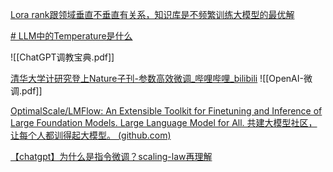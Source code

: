 [Lora rank跟领域垂直不垂直有关系，知识库是不频繁训练大模型的最优解](https://www.bilibili.com/video/BV13L411h7ZX/?-Arouter=story&buvid=Z04E510301E2317E4258B86E9DE3EE9C4D01&is_story_h5=false&mid=VWzcmGUtEsG3cu5l2eCFlg%3D%3D&p=1&plat_id=163&share_from=ugc&share_medium=iphone&share_plat=ios&share_session_id=E4DBC6D7-FCA6-4072-AD1D-83934F7952B8&share_source=WEIXIN&share_tag=s_i&timestamp=1683993851&unique_k=3bwGLFJ&up_id=503558013)

[# LLM中的Temperature是什么](https://www.bilibili.com/video/BV1zk4y1J7PR/?-Arouter=story&buvid=Z04E510301E2317E4258B86E9DE3EE9C4D01&is_story_h5=false&mid=VWzcmGUtEsG3cu5l2eCFlg%3D%3D&p=1&plat_id=163&share_from=ugc&share_medium=iphone&share_plat=ios&share_session_id=A7ED5788-FEE6-4FDF-AF28-2E86D3E32A57&share_source=WEIXIN&share_tag=s_i&timestamp=1682600039&unique_k=8ffaZSw&up_id=35891473&vd_source=51c3e05edfa923bc859a70d024c2d7c9)

![[ChatGPT调教宝典.pdf]]


[清华大学计研究登上Nature子刊-参数高效微调_哔哩哔哩_bilibili](https://www.bilibili.com/video/BV1UV4y1Q7hs/?buvid=Z04E510301E2317E4258B86E9DE3EE9C4D01&is_story_h5=false&mid=VWzcmGUtEsG3cu5l2eCFlg%3D%3D&p=1&plat_id=116&share_from=ugc&share_medium=iphone&share_plat=ios&share_session_id=68F356DE-1E32-4BD8-99A3-FFA2E3A55E55&share_source=WEIXIN&share_tag=s_i&timestamp=1680316442&unique_k=nOaDt0O&up_id=503558013&vd_source=51c3e05edfa923bc859a70d024c2d7c9)
![[OpenAI-微调.pdf]]

[OptimalScale/LMFlow: An Extensible Toolkit for Finetuning and Inference of Large Foundation Models. Large Language Model for All. 共建大模型社区，让每个人都训得起大模型。 (github.com)](https://github.com/OptimalScale/LMFlow)


[【chatgpt】为什么是指令微调？scaling-law再理解](https://www.bilibili.com/video/BV1Y24y1w72n/?-Arouter=story&buvid=Z04E510301E2317E4258B86E9DE3EE9C4D01&is_story_h5=false&mid=VWzcmGUtEsG3cu5l2eCFlg%3D%3D&p=1&plat_id=163&share_from=ugc&share_medium=iphone&share_plat=ios&share_session_id=5E2076B1-43E1-48CC-AD49-082D023B5770&share_source=WEIXIN&share_tag=s_i&timestamp=1681564756&unique_k=BjmThFm&up_id=223976686#)
